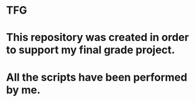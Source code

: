 # TFG
# This repository was created in order to support my final grade project.
# All the scripts have been performed by me.
